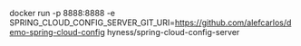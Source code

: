 docker run -p 8888:8888 -e SPRING_CLOUD_CONFIG_SERVER_GIT_URI=https://github.com/alefcarlos/demo-spring-cloud-config hyness/spring-cloud-config-server